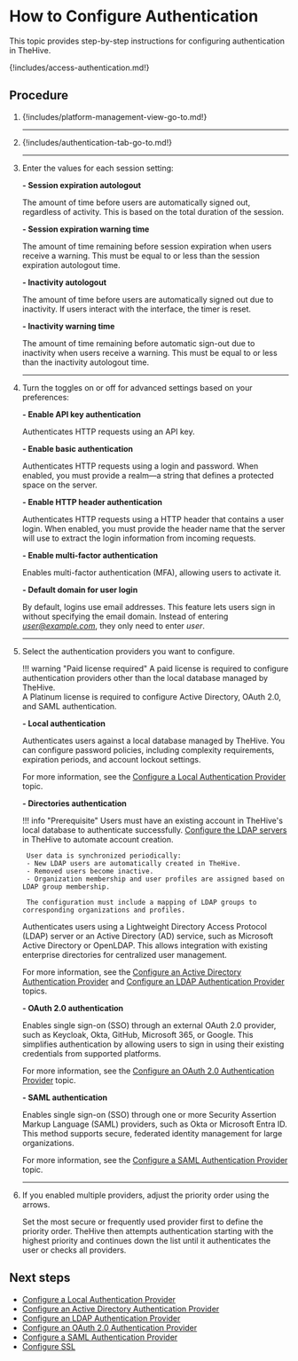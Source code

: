 # How to Configure Authentication

This topic provides step-by-step instructions for configuring authentication in TheHive.

{!includes/access-authentication.md!}

<h2>Procedure</h2>

1. {!includes/platform-management-view-go-to.md!}

    ---

2. {!includes/authentication-tab-go-to.md!}

    ---

3. Enter the values for each session setting:

    **- Session expiration autologout**

    The amount of time before users are automatically signed out, regardless of activity. This is based on the total duration of the session.

    **- Session expiration warning time**

    The amount of time remaining before session expiration when users receive a warning. This must be equal to or less than the session expiration autologout time.

    **- Inactivity autologout**

    The amount of time before users are automatically signed out due to inactivity. If users interact with the interface, the timer is reset.

    **- Inactivity warning time**

    The amount of time remaining before automatic sign-out due to inactivity when users receive a warning. This must be equal to or less than the inactivity autologout time.

    ---

4. Turn the toggles on or off for advanced settings based on your preferences:

    **- Enable API key authentication**

    Authenticates HTTP requests using an API key.

    **- Enable basic authentication**

    Authenticates HTTP requests using a login and password. When enabled, you must provide a realm—a string that defines a protected space on the server.

    **- Enable HTTP header authentication**

    Authenticates HTTP requests using a HTTP header that contains a user login. When enabled, you must provide the header name that the server will use to extract the login information from incoming requests.

    **- Enable multi-factor authentication**

    Enables multi-factor authentication (MFA), allowing users to activate it.

    **- Default domain for user login**

    By default, logins use email addresses. This feature lets users sign in without specifying the email domain. Instead of entering *user@example.com*, they only need to enter *user*.

    ---

5. Select the authentication providers you want to configure.

    !!! warning "Paid license required"
        A paid license is required to configure authentication providers other than the local database managed by TheHive.  
        A Platinum license is required to configure Active Directory, OAuth 2.0, and SAML authentication.

    **- Local authentication**

    Authenticates users against a local database managed by TheHive. You can configure password policies, including complexity requirements, expiration periods, and account lockout settings.

    For more information, see the [Configure a Local Authentication Provider](local.md) topic.

    **- Directories authentication**

    !!! info "Prerequisite"
        Users must have an existing account in TheHive's local database to authenticate successfully. [Configure the LDAP servers](../../administration/ldap-server.md) in TheHive to automate account creation.
    
        User data is synchronized periodically:  
        - New LDAP users are automatically created in TheHive.  
        - Removed users become inactive.  
        - Organization membership and user profiles are assigned based on LDAP group membership.  
    
        The configuration must include a mapping of LDAP groups to corresponding organizations and profiles.

    Authenticates users using a Lightweight Directory Access Protocol (LDAP) server or an Active Directory (AD) service, such as Microsoft Active Directory or OpenLDAP. This allows integration with existing enterprise directories for centralized user management.

    For more information, see the [Configure an Active Directory Authentication Provider](ad.md) and [Configure an LDAP Authentication Provider](ldap.md) topics.

    **- OAuth 2.0 authentication**

    Enables single sign-on (SSO) through an external OAuth 2.0 provider, such as Keycloak, Okta, GitHub, Microsoft 365, or Google. This simplifies authentication by allowing users to sign in using their existing credentials from supported platforms.

    For more information, see the [Configure an OAuth 2.0 Authentication Provider](oauth2.md) topic.

    **- SAML authentication**

    Enables single sign-on (SSO) through one or more Security Assertion Markup Language (SAML) providers, such as Okta or Microsoft Entra ID. This method supports secure, federated identity management for large organizations.

    For more information, see the [Configure a SAML Authentication Provider](saml.md) topic.

    ---

6. If you enabled multiple providers, adjust the priority order using the arrows.
    
    Set the most secure or frequently used provider first to define the priority order. TheHive then attempts authentication starting with the highest priority and continues down the list until it authenticates the user or checks all providers.

<h2>Next steps</h2>

* [Configure a Local Authentication Provider](local.md)
* [Configure an Active Directory Authentication Provider](ad.md)
* [Configure an LDAP Authentication Provider](ldap.md)
* [Configure an OAuth 2.0 Authentication Provider](oauth2.md)
* [Configure a SAML Authentication Provider](saml.md)
* [Configure SSL](ssl.md)
